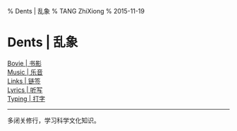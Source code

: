 % Dents | 乱象
% TANG ZhiXiong
% 2015-11-19

Dents | 乱象
============

<!--
<div class="posts">
#. [Bovie | 书影](douban.html)
#. [Music | 乐音](xiami.html)
#. [Links | 链签](links.html)
#. [Reads | 斋读](reads.html)
</div>-->

<div id="buckets">

<div><a href="douban.html">Bovie | 书影</a></div>
<div><a href="xiami.html">Music | 乐音</a></div>
<div><a href="links.html">Links | 链签</a></div>
<div><a href="lyrics.html">Lyrics | 听写</a></div>
<div><a href="typing.html">Typing | 打字</a></div>

</div>

---

多闭关修行，学习科学文化知识。
